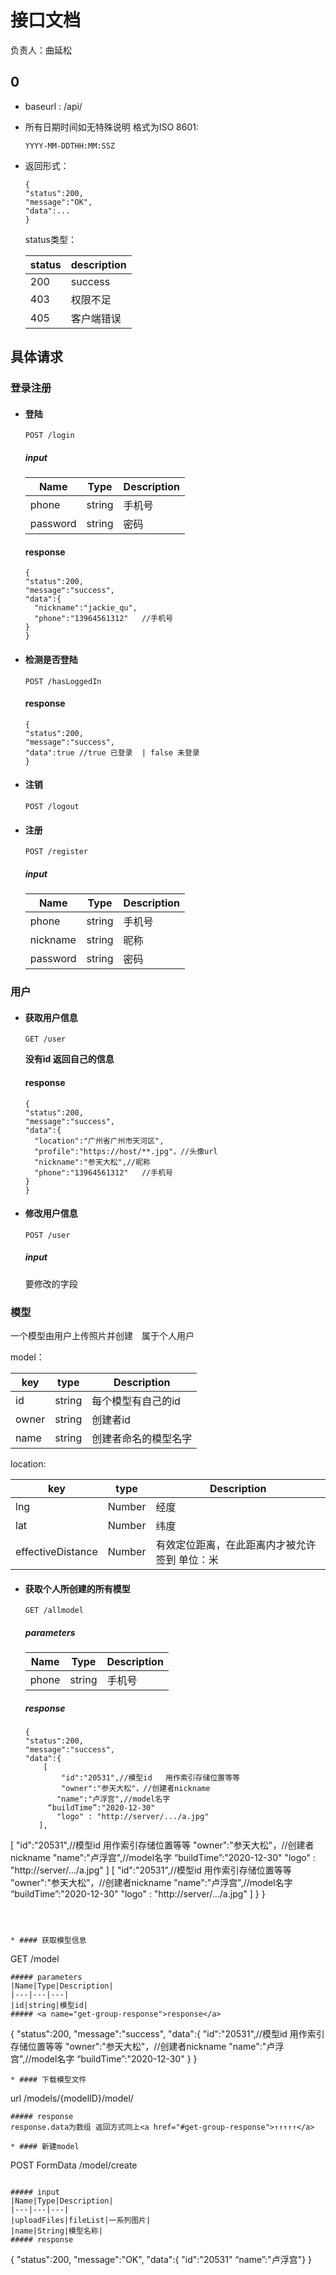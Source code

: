 # 接口文档

负责人：曲延松

## 0
* baseurl : /api/
* 所有日期时间如无特殊说明 格式为ISO 8601:
  ```
  YYYY-MM-DDTHH:MM:SSZ
  ```
* 返回形式：
  ```
  {
  "status":200,
  "message":"OK",
  "data":...
  }
  ```

  status类型：

  |status|description|
  |---|---|
  |200|success|
  |403|权限不足|
  |405|客户端错误|


## 具体请求

### 登录注册

* #### 登陆
  ```
  POST /login
  ```
  ##### input
  |Name|Type|Description|
  |---|---|---|
  |phone|string|手机号|
  |password|string|密码|
  #### response
  ```
  {
  "status":200,
  "message":"success",
  "data":{
    "nickname":"jackie_qu",
    "phone":"13964561312"   //手机号
  }
  }
  ```

* #### 检测是否登陆
  ```
  POST /hasLoggedIn
  ```
  #### response
  ```
  {
  "status":200,
  "message":"success",
  "data":true //true 已登录  | false 未登录
  }
  ```

* #### 注销
  ```
  POST /logout
  ```

* #### 注册
  ```
  POST /register
  ```
  ##### input

  |Name|Type|Description|
  |---|---|---|
  |phone|string|手机号|
  |nickname|string|昵称|
  |password|string|密码|

### 用户
* #### 获取用户信息
  ```
  GET /user
  ```

  **没有id 返回自己的信息**
  #### response
  ```
  {
  "status":200,
  "message":"success",
  "data":{
    "location":"广州省广州市天河区",
    "profile":"https://host/**.jpg"，//头像url
    "nickname":"参天大松",//昵称
    "phone":"13964561312"   //手机号
  }
  }
  ```
* #### 修改用户信息
  ```
  POST /user
  ```
  ##### input
  要修改的字段


### 模型
一个模型由用户上传照片并创建　属于个人用户

model：

|key|type|Description|
|---|---|---|
|id|string|每个模型有自己的id|
|owner|string|创建者id|
|name|string|创建者命名的模型名字|


location:

|key|type|Description|
|---|---|---|
|lng|Number|经度|
|lat|Number|纬度|
|effectiveDistance|Number|有效定位距离，在此距离内才被允许签到 单位：米|




* #### 获取个人所创建的所有模型
  ```
  GET /allmodel
  ```
  ##### parameters
  |Name|Type|Description|
  |---|---|---|
  |phone|string|手机号|
  ##### <a name="get-group-response">response</a>

  ```
  {
  "status":200,
  "message":"success",
  "data":{
      [
          "id":"20531",//模型id   用作索引存储位置等等
          "owner":"参天大松"，//创建者nickname
         "name":"卢浮宫",//model名字
       “buildTime”:"2020-12-30"
         "logo" : "http://server/.../a.jpg"
     ],
 [
          "id":"20531",//模型id   用作索引存储位置等等
          "owner":"参天大松"，//创建者nickname
         "name":"卢浮宫",//model名字
       “buildTime”:"2020-12-30"
         "logo" : "http://server/.../a.jpg"
     ]
 [
          "id":"20531",//模型id   用作索引存储位置等等
          "owner":"参天大松"，//创建者nickname
         "name":"卢浮宫",//model名字
       “buildTime”:"2020-12-30"
         "logo" : "http://server/.../a.jpg"
     ]
  }
  }
  ```



* #### 获取模型信息
  ```
  GET /model
  ```
  ##### parameters
  |Name|Type|Description|
  |---|---|---|
  |id|string|模型id|
  ##### <a name="get-group-response">response</a>

  ```
  {
  "status":200,
  "message":"success",
  "data":{
      "id":"20531",//模型id   用作索引存储位置等等
      "owner":"参天大松"，//创建者nickname
      "name":"卢浮宫",//model名字
      “buildTime”:"2020-12-30"
  }
  }
  ```
* #### 下载模型文件
  ```
  url /models/{modelID}/model/
  ```
  ##### response
  response.data为数组 返回方式同上<a href="#get-group-response">↑↑↑↑↑</a>

* #### 新建model
  ```
  POST FormData  /model/create
  ```

  ##### input
  |Name|Type|Description|
  |---|---|---|
  |uploadFiles|fileList|一系列图片|
  |name|String|模型名称|
  ##### response
  ```
  {
  "status":200,
  "message":"OK",
  "data":{
          "id":"20531"
          “name”:"卢浮宫"}
  }
  ```
